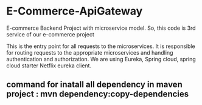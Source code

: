 # E-Commerce-ApiGateway
E-commerce Backend Project with microservice model. So, this code is 3rd service of our e-commerce project

This is the entry point for all requests to the microservices. It is responsible for routing requests to the appropriate microservices and handling authentication and authorization. We are using Eureka, Spring cloud, spring cloud starter Netflix eureka client. 

command for inatall all dependency in maven project : mvn dependency:copy-dependencies
---------------------------------------------------
